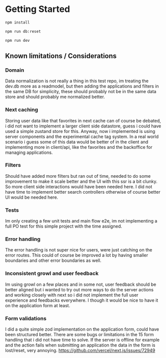 # Getting Started

```bash
npm install
```

```bash
npm run db:reset
```

```bash
npm run dev
```

## Known limitations / Considerations

### Domain

Data normalization is not really a thing in this test repo, im treating the dev.db more as a readmodel, but then adding the applications and filters in the same DB for simplicity, these should probably not be in the same data store and should probably me normalized better.

### Next caching

Storing user data like that favorites in next cache can of course be debated, i did not want to implement a larger client side datastore, guess i could have used a simple zustand store for this. Anyway, now i implemented is using server components and the experimental cache tag system. In a real world scenario i guess some of this data would be better of in the client and implementing more in client/api, like the favorites and the backoffice for managing applications.

### Filters

Should have added more filters but ran out of time, needed to do some improvement to make it scale better and the UI with this ssr is a bit clunky. So more client side interactions would have been needed here. I did not have time to implement better search controllers otherwise of course better UI would be needed here.

### Tests

Im only creating a few unit tests and main flow e2e, im not implementing a full PO test for this simple project with the time assigned.

### Error handling

The error handling is not super nice for users, were just catching on the error routes. This could of course be improved a lot by having smaller boundaries and other error boundaries as well.

### Inconsistent growl and user feedback

Im using growl on a few places and in some not, user feedback should be better aligned but i wanted to try out more ways to do the server actions and working closely with next so i did not implement the full user experience and feedbacks everywhere. I though it would be nice to have it on the application form at least.

### Form validations

I did a quite simple zod implementation on the application form, could have been structured better. There are some bugs or limitations in the 15 form handling that i did not have time to solve. If the server is offline for example and the action fails when submitting an application the data in the form is lost/reset, very annoying. https://github.com/vercel/next.js/issues/72949
